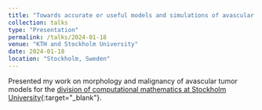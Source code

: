 ```yaml
---
title: "Towards accurate or useful models and simulations of avascular tumor growths"
collection: talks
type: "Presentation"
permalink: /talks/2024-01-18
venue: "KTH and Stockholm University"
date: 2024-01-18
location: "Stockholm, Sweden"
---
```


Presented my work on morphology and malignancy of avascular tumor
 models for the [division of computational mathematics at
Stockholm
 University](https://www.su.se/english/research/research-groups/computational-mathematics){:target="_blank"}.
